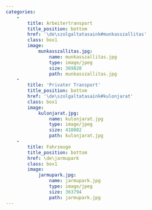```yaml
---
categories:
    -
        title: Arbeitertransport
        title_position: bottom
        href: '\de\szolgaltatasaink#munkasszallitas'
        class: box1
        image:
            munkasszallitas.jpg:
                name: munkasszallitas.jpg
                type: image/jpeg
                size: 369820
                path: munkasszallitas.jpg
    -
        title: 'Privater Transport'
        title_position: bottom
        href: '\de\szolgaltatasaink#kulonjarat'
        class: box1
        image:
            kulonjarat.jpg:
                name: kulonjarat.jpg
                type: image/jpeg
                size: 418082
                path: kulonjarat.jpg
    -
        title: Fahrzeuge
        title_position: bottom
        href: \de\jarmupark
        class: box1
        image:
            jarmupark.jpg:
                name: jarmupark.jpg
                type: image/jpeg
                size: 363794
                path: jarmupark.jpg
---
```


<br/>
